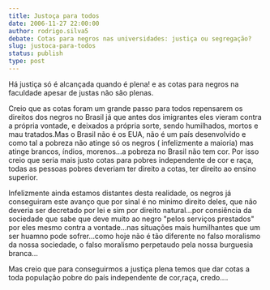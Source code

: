```yaml
---
title: Justoça para todos
date: 2006-11-27 22:00:00
author: rodrigo.silva5
debate: Cotas para negros nas universidades: justiça ou segregação? 
slug: justoca-para-todos
status: publish 
type: post
---
```


Há justiça só é alcançada quando é plena! e as cotas para negros na faculdade apesar de justas não são plenas.  

Creio que as cotas foram um grande passo para todos repensarem os direitos dos negros no Brasil já que antes dos imigrantes eles vieram contra a própria vontade, e deixados a própria sorte, sendo humilhados, mortos e mau tratados.Mas o Brasil não é os EUA, não é um país desenvolvido e como tal a pobreza não atinge só os negros ( infelizmente a maioria) mas atinge brancos, índios, morenos...a pobreza no Brasil não tem cor. Por isso creio que seria mais justo cotas para pobres independente de cor e raça, todas as pessoas pobres deveriam ter direito a cotas, ter direito ao ensino superior.  

Infelizmente ainda estamos distantes desta realidade, os negros já conseguiram este avanço que por sinal é no minimo direito deles, que não deveria ser decretado por lei e sim por direito natural...por consiência da sociedade que sabe que deve muito ao negro "pelos serviços prestados" por eles mesmo contra a vontade...nas situações mais humilhantes que um ser huamno pode sofrer...como hoje não é tão diferente no falso moralismo da nossa sociedade, o falso moralismo perpetaudo pela nossa burguesia branca...   

Mas creio que para conseguirmos a justiça plena temos que dar cotas a toda população pobre do país independente de cor,raça, credo....
